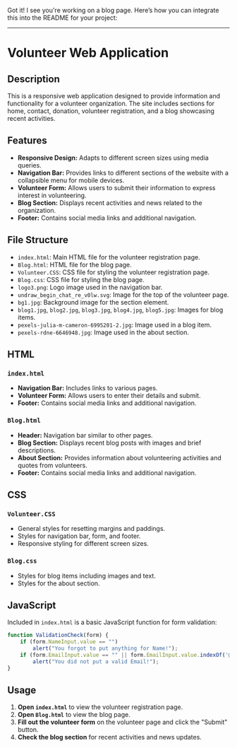Got it! I see you're working on a blog page. Here’s how you can integrate this into the README for your project:

---

# Volunteer Web Application

## Description

This is a responsive web application designed to provide information and functionality for a volunteer organization. The site includes sections for home, contact, donation, volunteer registration, and a blog showcasing recent activities.

## Features

- **Responsive Design:** Adapts to different screen sizes using media queries.
- **Navigation Bar:** Provides links to different sections of the website with a collapsible menu for mobile devices.
- **Volunteer Form:** Allows users to submit their information to express interest in volunteering.
- **Blog Section:** Displays recent activities and news related to the organization.
- **Footer:** Contains social media links and additional navigation.

## File Structure

- `index.html`: Main HTML file for the volunteer registration page.
- `Blog.html`: HTML file for the blog page.
- `Volunteer.CSS`: CSS file for styling the volunteer registration page.
- `Blog.css`: CSS file for styling the blog page.
- `logo3.png`: Logo image used in the navigation bar.
- `undraw_begin_chat_re_v0lw.svg`: Image for the top of the volunteer page.
- `bg1.jpg`: Background image for the section element.
- `blog1.jpg`, `blog2.jpg`, `blog3.jpg`, `blog4.jpg`, `blog5.jpg`: Images for blog items.
- `pexels-julia-m-cameron-6995201-2.jpg`: Image used in a blog item.
- `pexels-rdne-6646948.jpg`: Image used in the about section.

## HTML

### `index.html`

- **Navigation Bar:** Includes links to various pages.
- **Volunteer Form:** Allows users to enter their details and submit.
- **Footer:** Contains social media links and additional navigation.

### `Blog.html`

- **Header:** Navigation bar similar to other pages.
- **Blog Section:** Displays recent blog posts with images and brief descriptions.
- **About Section:** Provides information about volunteering activities and quotes from volunteers.
- **Footer:** Contains social media links and additional navigation.

## CSS

### `Volunteer.CSS`

- General styles for resetting margins and paddings.
- Styles for navigation bar, form, and footer.
- Responsive styling for different screen sizes.

### `Blog.css`

- Styles for blog items including images and text.
- Styles for the about section.

## JavaScript

Included in `index.html` is a basic JavaScript function for form validation:

```javascript
function ValidationCheck(form) {
    if (form.NameInput.value == "")
        alert("You forgot to put anything for Name!");
    if (form.EmailInput.value == "" || form.EmailInput.value.indexOf('@') == -1)
        alert("You did not put a valid Email!");
}
```

## Usage

1. **Open `index.html`** to view the volunteer registration page.
2. **Open `Blog.html`** to view the blog page.
3. **Fill out the volunteer form** on the volunteer page and click the "Submit" button.
4. **Check the blog section** for recent activities and news updates.
